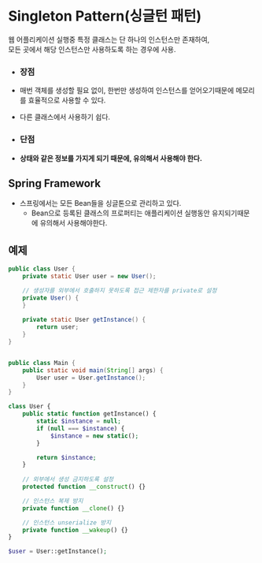 # Singleton Pattern(싱글턴 패턴)

웹 어플리케이션 실행중 특정 클래스는 단 하나의 인스턴스만 존재하여,<br/>
모든 곳에서 해당 인스턴스만 사용하도록 하는 경우에 사용.


- ### 장점
 - 매번 객체를 생성할 필요 없이, 한번만 생성하여 인스턴스를 얻어오기때문에 메모리를 효율적으로 사용할 수 있다.
 - 다른 클래스에서 사용하기 쉽다.

- ### 단점
 - **상태와 같은 정보를 가지게 되기 때문에, 유의해서 사용해야 한다.**
## Spring Framework

- 스프링에서는 모든 Bean들을 싱글톤으로 관리하고 있다.
  - Bean으로 등록된 클래스의 프로퍼티는 애플리케이션 실행동안 유지되기때문에 유의해서 사용해야한다. 
 
## 예제

```java
public class User {
    private static User user = new User();

    // 생성자를 외부에서 호출하지 못하도록 접근 제한자를 private로 설정 
    private User() {
    }
    
    private static User getInstance() {
        return user;
    } 
}


public class Main {
    public static void main(String[] args) {
        User user = User.getInstance();
    }
}
```

```php
class User {
    public static function getInstance() {
        static $instance = null;
        if (null === $instance) {
            $instance = new static();
        }

        return $instance;
    }
    
    // 외부에서 생성 금지하도록 설정 
    protected function __construct() {}

    // 인스턴스 복제 방지
    private function __clone() {}

    // 인스턴스 unserialize 방지
    private function __wakeup() {}
}

$user = User::getInstance();
```